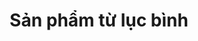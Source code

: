 ---
title: "Sản phẩm từ lục bình"
image: "/img/product/2.jpg"
description: "Chiếc sọt này được làm thủ công từ lục bình"
draft: false
---